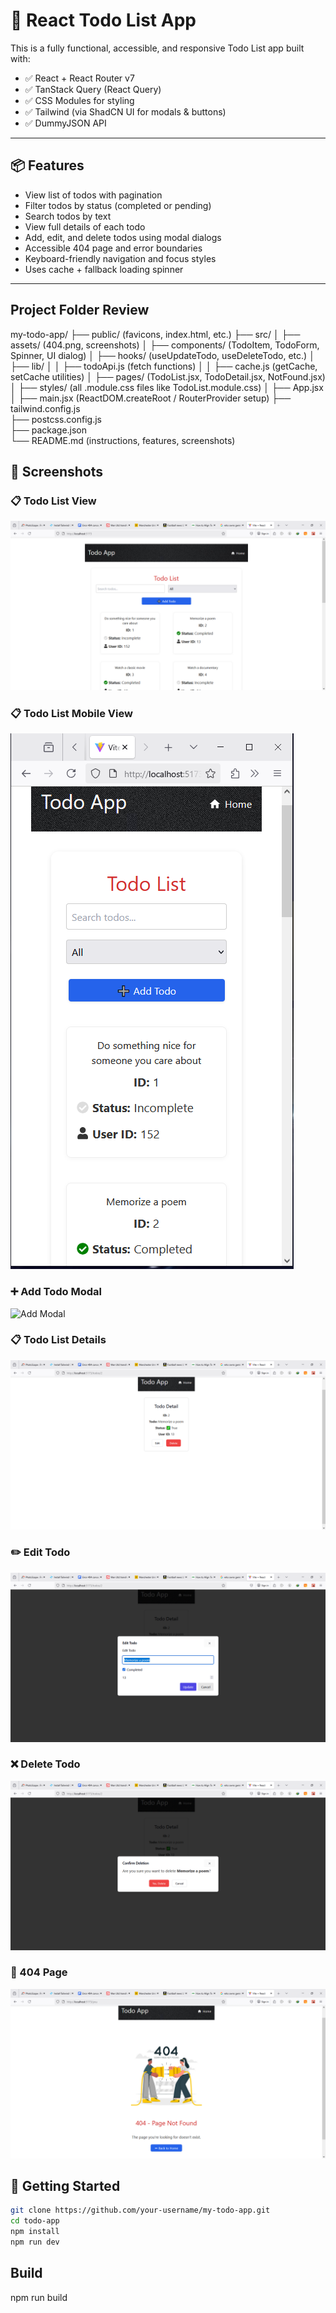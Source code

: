 # 📝 React Todo List App

This is a fully functional, accessible, and responsive Todo List app built with:

- ✅ React + React Router v7
- ✅ TanStack Query (React Query)
- ✅ CSS Modules for styling
- ✅ Tailwind (via ShadCN UI for modals & buttons)
- ✅ DummyJSON API

---

## 📦 Features

- View list of todos with pagination
- Filter todos by status (completed or pending)
- Search todos by text
- View full details of each todo
- Add, edit, and delete todos using modal dialogs
- Accessible 404 page and error boundaries
- Keyboard-friendly navigation and focus styles
- Uses cache + fallback loading spinner

---

## Project Folder Review

my-todo-app/
├── public/ (favicons, index.html, etc.)
├── src/
│ ├── assets/ (404.png, screenshots)
│ ├── components/ (TodoItem, TodoForm, Spinner, UI dialog)
│ ├── hooks/ (useUpdateTodo, useDeleteTodo, etc.)
│ ├── lib/
│ │ ├── todoApi.js (fetch functions)
│ │ ├── cache.js (getCache, setCache utilities)
│ ├── pages/ (TodoList.jsx, TodoDetail.jsx, NotFound.jsx)
│ ├── styles/ (all .module.css files like TodoList.module.css)
│ ├── App.jsx  
│ ├── main.jsx (ReactDOM.createRoot / RouterProvider setup)
├── tailwind.config.js  
├── postcss.config.js  
├── package.json  
└── README.md (instructions, features, screenshots)

## 📸 Screenshots

### 📋 Todo List View

![Todo List](./src/assets/screenshots/todo-list.png)

### 📋 Todo List Mobile View

![Todo List](./src/assets/screenshots/todo-list-mobile.png)

### ➕ Add Todo Modal

![Add Modal](./src/assets/screenshots/add-todo.png)

### 📋 Todo List Details

![Todo Details](./src/assets/screenshots/todo-details.png)

### ✏️ Edit Todo

![Edit Modal](./src/assets/screenshots/edit-todo.png)

### ❌ Delete Todo

![Delete Todo Modal](./src/assets/screenshots/delete-todo.png)

### 🚫 404 Page

![404 Page](./src/assets/screenshots/404-page.png)

## 🚀 Getting Started

```bash
git clone https://github.com/your-username/my-todo-app.git
cd todo-app
npm install
npm run dev
```

## Build

npm run build
